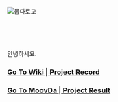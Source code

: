 
![뭅다로고](https://github.com/codestates-seb/seb44_main_020/assets/64067205/2e002967-74c8-4aff-9c98-3d25764bc2ff)

<br><br><br>


안녕하세요.

### [Go To Wiki | Project Record](https://github.com/codestates-seb/seb44_main_020/wiki) <br>
### [Go To MoovDa | Project Result](https://github.com/codestates-seb/seb44_main_020) <br>


